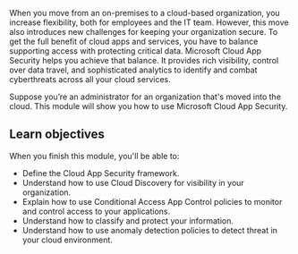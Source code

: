 When you move from an on-premises to a cloud-based organization, you increase flexibility, both for employees and the IT team. However, this move also introduces new challenges for keeping your organization secure. To get the full benefit of cloud apps and services, you have to balance supporting access with protecting critical data. Microsoft Cloud App Security helps you achieve that balance. It provides rich visibility, control over data travel, and sophisticated analytics to identify and combat cyberthreats across all your cloud services.

Suppose you’re an administrator for an organization that's moved into the cloud. This module will show you how to use Microsoft Cloud App Security.

## Learn objectives

When you finish this module, you'll be able to:

- Define the Cloud App Security framework.
- Understand how to use Cloud Discovery for visibility in your organization. 
- Explain how to use Conditional Access App Control policies to monitor and control access to your applications.
- Understand how to classify and protect your information.
- Understand how to use anomaly detection policies to detect threat in your cloud environment.
